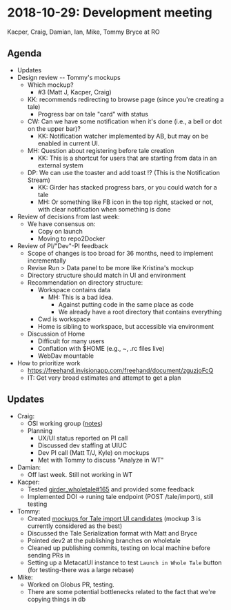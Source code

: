 2018-10-29: Development meeting
===============================
Kacper, Craig, Damian, Ian, Mike, Tommy
Bryce at RO

Agenda
------
* Updates
* Design review -- Tommy's mockups
    * Which mockup?
        * #3 (Matt J, Kacper, Craig)
    * KK: recommends redirecting to browse page (since you're creating a tale)
        * Progress bar on tale "card" with status
    * CW: Can we have some notification when it's done (i.e., a bell or dot on the upper bar)?
        * KK: Notification watcher implemented by AB, but may on be enabled in current UI.
    * MH: Question about registering before tale creation
        * KK: This is a shortcut for users that are starting from data in an external system
    * DP: We can use the toaster and add toast !? (This is the Notification Stream)
        * KK: Girder has stacked progress bars, or you could watch for a tale
        * MH: Or something like FB icon in the top right, stacked or not, with clear notification when something is done
* Review of decisions from last week:
  * We have consensus on:
    * Copy on launch
    * Moving to repo2Docker
* Review of PI/"Dev"-PI feedback
    * Scope of changes is too broad for 36 months, need to implement incrementally
    * Revise Run > Data panel to be more like Kristina's mockup 
    * Directory structure should match in UI and environment
    * Recommendation on directory structure:
        * Workspace contains data
            * MH: This is a bad idea.
                * Against putting code in the same place as code
                * We already have a root directory that contains everything
        * Cwd is workspace
        * Home is sibling to workspace, but accessible via environment
    * Discussion of Home 
        * Difficult for many users
        * Conflation with $HOME (e.g., ~, .rc files live)
        * WebDav mountable
* How to prioritize work
    * https://freehand.invisionapp.com/freehand/document/zguzjoFcQ
    * IT: Get very broad estimates and attempt to get a plan


Updates
-------
* Craig:
  * OSI working group ([notes](https://github.com/whole-tale/whole-tale/issues/43))
  * Planning
      * UX/UI status reported on PI call
      * Discussed dev staffing at UIUC
      * Dev PI call (Matt T/J, Kyle) on mockups
      * Met with Tommy to discuss "Analyze in WT"
* Damian:
    * Off last week. Still not working in WT
* Kacper:
    * Tested [girder_wholetale#165](https://github.com/whole-tale/girder_wholetale/pull/165) and provided some feedback
    * Implemented DOI -> runing tale endpoint (POST /tale/import), still testing
* Tommy:
    * Created [mockups for Tale import UI candidates](https://wholetale.readthedocs.io/development/mockups/tale-importing/) (mockup 3 is currently considered as the best)
    * Discussed the Tale Serialization format with Matt and Bryce
    * Pointed dev2 at the publishing branches on wholetale
    * Cleaned up publishing commits, testing on local machine before sending PRs in
    * Setting up a MetacatUI instance to test `Launch in Whole Tale` button (for testing-there was a large rebase)
* Mike:
    * Worked on Globus PR, testing.
    * There are some potential bottlenecks related to the fact that we're copying things in db
